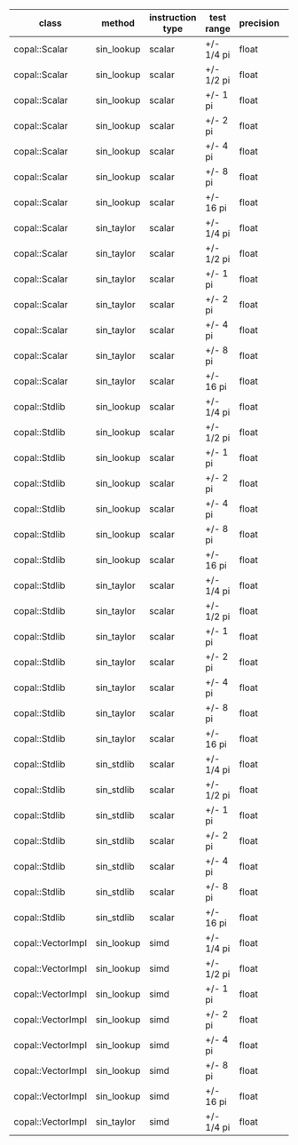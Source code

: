  class             | method     | instruction type | test range | precision | cpu time 
-------------------|------------|------------------|------------|-----------|----------
 copal::Scalar     | sin_lookup | scalar           | +/- 1/4 pi | float     | 9241 ns  
 copal::Scalar     | sin_lookup | scalar           | +/- 1/2 pi | float     | 9977 ns  
 copal::Scalar     | sin_lookup | scalar           | +/- 1 pi   | float     | 9712 ns  
 copal::Scalar     | sin_lookup | scalar           | +/- 2 pi   | float     | 10221 ns 
 copal::Scalar     | sin_lookup | scalar           | +/- 4 pi   | float     | 13641 ns 
 copal::Scalar     | sin_lookup | scalar           | +/- 8 pi   | float     | 15621 ns 
 copal::Scalar     | sin_lookup | scalar           | +/- 16 pi  | float     | 16937 ns 
 copal::Scalar     | sin_taylor | scalar           | +/- 1/4 pi | float     | 7510 ns  
 copal::Scalar     | sin_taylor | scalar           | +/- 1/2 pi | float     | 7392 ns  
 copal::Scalar     | sin_taylor | scalar           | +/- 1 pi   | float     | 7401 ns  
 copal::Scalar     | sin_taylor | scalar           | +/- 2 pi   | float     | 7533 ns  
 copal::Scalar     | sin_taylor | scalar           | +/- 4 pi   | float     | 10188 ns 
 copal::Scalar     | sin_taylor | scalar           | +/- 8 pi   | float     | 11484 ns 
 copal::Scalar     | sin_taylor | scalar           | +/- 16 pi  | float     | 12252 ns 
 copal::Stdlib     | sin_lookup | scalar           | +/- 1/4 pi | float     | 12270 ns 
 copal::Stdlib     | sin_lookup | scalar           | +/- 1/2 pi | float     | 15676 ns 
 copal::Stdlib     | sin_lookup | scalar           | +/- 1 pi   | float     | 15489 ns 
 copal::Stdlib     | sin_lookup | scalar           | +/- 2 pi   | float     | 15585 ns 
 copal::Stdlib     | sin_lookup | scalar           | +/- 4 pi   | float     | 17182 ns 
 copal::Stdlib     | sin_lookup | scalar           | +/- 8 pi   | float     | 19455 ns 
 copal::Stdlib     | sin_lookup | scalar           | +/- 16 pi  | float     | 20011 ns 
 copal::Stdlib     | sin_taylor | scalar           | +/- 1/4 pi | float     | 7537 ns  
 copal::Stdlib     | sin_taylor | scalar           | +/- 1/2 pi | float     | 7465 ns  
 copal::Stdlib     | sin_taylor | scalar           | +/- 1 pi   | float     | 7392 ns  
 copal::Stdlib     | sin_taylor | scalar           | +/- 2 pi   | float     | 7811 ns  
 copal::Stdlib     | sin_taylor | scalar           | +/- 4 pi   | float     | 11233 ns 
 copal::Stdlib     | sin_taylor | scalar           | +/- 8 pi   | float     | 11465 ns 
 copal::Stdlib     | sin_taylor | scalar           | +/- 16 pi  | float     | 12138 ns 
 copal::Stdlib     | sin_stdlib | scalar           | +/- 1/4 pi | float     | 5782 ns  
 copal::Stdlib     | sin_stdlib | scalar           | +/- 1/2 pi | float     | 6568 ns  
 copal::Stdlib     | sin_stdlib | scalar           | +/- 1 pi   | float     | 6887 ns  
 copal::Stdlib     | sin_stdlib | scalar           | +/- 2 pi   | float     | 6105 ns  
 copal::Stdlib     | sin_stdlib | scalar           | +/- 4 pi   | float     | 6527 ns  
 copal::Stdlib     | sin_stdlib | scalar           | +/- 8 pi   | float     | 6100 ns  
 copal::Stdlib     | sin_stdlib | scalar           | +/- 16 pi  | float     | 6128 ns  
 copal::VectorImpl | sin_lookup | simd             | +/- 1/4 pi | float     | 2221 ns  
 copal::VectorImpl | sin_lookup | simd             | +/- 1/2 pi | float     | 2289 ns  
 copal::VectorImpl | sin_lookup | simd             | +/- 1 pi   | float     | 2292 ns  
 copal::VectorImpl | sin_lookup | simd             | +/- 2 pi   | float     | 2301 ns  
 copal::VectorImpl | sin_lookup | simd             | +/- 4 pi   | float     | 3383 ns  
 copal::VectorImpl | sin_lookup | simd             | +/- 8 pi   | float     | 3336 ns  
 copal::VectorImpl | sin_lookup | simd             | +/- 16 pi  | float     | 3307 ns  
 copal::VectorImpl | sin_taylor | simd             | +/- 1/4 pi | float     | 1118 ns  
